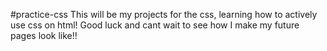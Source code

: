 #practice-css
This will be my projects for the css, learning how to actively use css on html! Good luck and cant wait to see how I make my future pages look like!! 